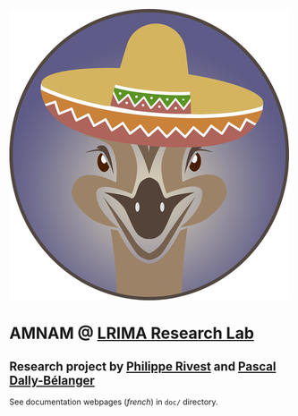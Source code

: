 ![AMNAM Logo](https://raw.githubusercontent.com/technophil98/AMNAM/master/ressources/img/AMNAM-LOGO-S.png)

# AMNAM @ [LRIMA Research Lab](http://lrima.cmaisonneuve.qc.ca/)

## Research project by [Philippe Rivest](https://github.com/technophil98) and [Pascal Dally-Bélanger](https://github.com/wellme)

See documentation webpages (_french_) in `doc/` directory.
